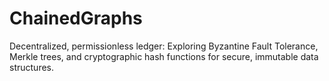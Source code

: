 # ChainedGraphs
Decentralized, permissionless ledger: Exploring Byzantine Fault Tolerance, Merkle trees, and cryptographic hash functions for secure, immutable data structures.
